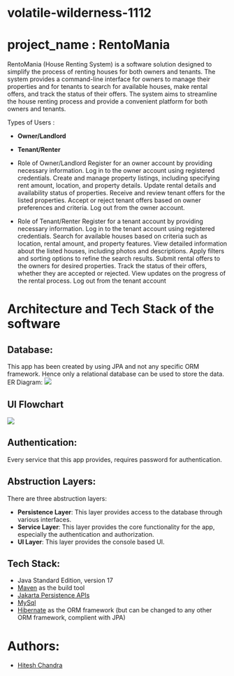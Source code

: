 # volatile-wilderness-1112
# project_name : **RentoMania**

RentoMania (House Renting System) is a software solution designed to simplify the process of renting houses for both owners and tenants. The system provides a command-line interface for owners to manage their properties and for tenants to search for available houses, make rental offers, and track the status of their offers. The system aims to streamline the house renting process and provide a convenient platform for both owners and tenants.


Types of Users :
* **Owner/Landlord**
* **Tenant/Renter**

* Role of Owner/Landlord
Register for an owner account by providing necessary information.
Log in to the owner account using registered credentials.
Create and manage property listings, including specifying rent amount, location, and property details.
Update rental details and availability status of properties.
Receive and review tenant offers for the listed properties.
Accept or reject tenant offers based on owner preferences and criteria.
Log out from the owner account.


* Role of Tenant/Renter
Register for a tenant account by providing necessary information.
Log in to the tenant account using registered credentials.
Search for available houses based on criteria such as location, rental amount, and property features.
View detailed information about the listed houses, including photos and descriptions.
Apply filters and sorting options to refine the search results.
Submit rental offers to the owners for desired properties.
Track the status of their offers, whether they are accepted or rejected.
View updates on the progress of the rental process.
Log out from the tenant account


# Architecture and Tech Stack of the software

## Database:
This app has been created by using JPA and not any specific ORM framework. Hence only a relational database can be used to store the data.
<br>
ER Diagram:
<img src="https://i.imgur.com/vqPPCmL.png">
## UI Flowchart
<img src="https://i.imgur.com/wLijYeE.png">

## Authentication:
Every service that this app provides, requires password for authentication.

## Abstruction Layers:
There are three abstruction layers:
* **Persistence Layer**: This layer provides access to the database through various interfaces.
* **Service Layer**: This layer provides the core functionality for the app, especially the authentication and authorization.
* **UI Layer**: This layer provides the console based UI.

## Tech Stack:
* Java Standard Edition, version 17
* [Maven](https://maven.apache.org/) as the build tool
* [Jakarta Persistence APIs](https://jakarta.ee/specifications/persistence/3.0/)
* [MySql](https://jakarta.ee/specifications/persistence/3.0/)
* [Hibernate](https://hibernate.org/) as the ORM framework (but can be changed to any other ORM framework, complient with JPA)

# Authors:
* [Hitesh Chandra](https://github.com/HiteshChandra001)
